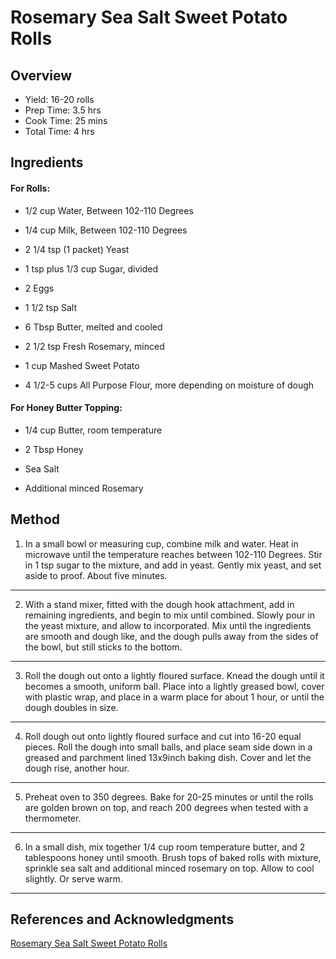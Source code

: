 # Rosemary Sea Salt Sweet Potato Rolls

## Overview

- Yield: 16-20 rolls
- Prep Time: 3.5 hrs
- Cook Time: 25 mins
- Total Time: 4 hrs

## Ingredients

#### For Rolls:

- 1/2 cup Water, Between 102-110 Degrees

- 1/4 cup Milk, Between 102-110 Degrees

- 2 1/4 tsp (1 packet) Yeast

- 1 tsp plus 1/3 cup Sugar, divided

- 2 Eggs

- 1 1/2 tsp Salt

- 6 Tbsp Butter, melted and cooled

- 2 1/2 tsp Fresh Rosemary, minced

- 1 cup Mashed Sweet Potato

- 4 1/2-5 cups All Purpose Flour, more depending on moisture of dough

#### For Honey Butter Topping:

- 1/4 cup Butter, room temperature

- 2 Tbsp Honey

- Sea Salt

- Additional minced Rosemary

## Method

1. In a small bowl or measuring cup, combine milk and water. Heat in microwave until the temperature reaches between 102-110 Degrees. Stir in 1 tsp sugar to the mixture, and add in yeast. Gently mix yeast, and set aside to proof. About five minutes.
---

2. With a stand mixer, fitted with the dough hook attachment, add in remaining ingredients, and begin to mix until combined. Slowly pour in the yeast mixture, and allow to incorporated. Mix until the ingredients are smooth and dough like, and the dough pulls away from the sides of the bowl, but still sticks to the bottom.
---

3. Roll the dough out onto a lightly floured surface. Knead the dough until it becomes a smooth, uniform ball. Place into a lightly greased bowl, cover with plastic wrap, and place in a warm place for about 1 hour, or until the dough doubles in size.
---

4. Roll dough out onto lightly floured surface and cut into 16-20 equal pieces. Roll the dough into small balls, and place seam side down in a greased and parchment lined 13x9inch baking dish. Cover and let the dough rise, another hour.
---

5. Preheat oven to 350 degrees. Bake for 20-25 minutes or until the rolls are golden brown on top, and reach 200 degrees when tested with a thermometer.
---

6. In a small dish, mix together 1/4 cup room temperature butter, and 2 tablespoons honey until smooth. Brush tops of baked rolls with mixture, sprinkle sea salt and additional minced rosemary on top. Allow to cool slightly. Or serve warm.
---

## References and Acknowledgments

[Rosemary Sea Salt Sweet Potato Rolls](https://www.countrycleaver.com/2016/02/rosemary-sea-salt-sweet-potato-rolls.html)
